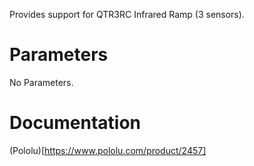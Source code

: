 Provides support for QTR3RC Infrared Ramp (3 sensors).

# Parameters

No Parameters.

# Documentation

(Pololu)[https://www.pololu.com/product/2457]


